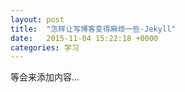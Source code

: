 ```yaml
---
layout: post
title:  "怎样让写博客变得麻烦一些-Jekyll"
date:   2015-11-04 15:22:18 +0000
categories: 学习
---
```

等会来添加内容...

